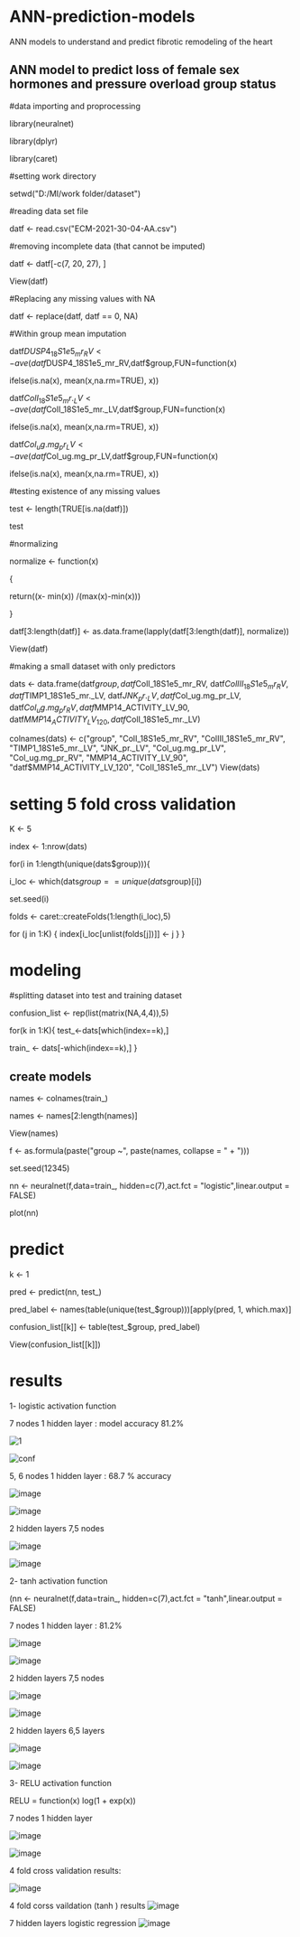 # ANN-prediction-models
ANN models to understand and predict fibrotic remodeling of the heart

## ANN model to predict loss of female sex hormones and pressure overload group status

#data importing and proprocessing 

library(neuralnet)

library(dplyr)

library(caret)

#setting work directory

setwd("D:/MI/work folder/dataset")

#reading data set file 

datf <- read.csv("ECM-2021-30-04-AA.csv")

#removing incomplete data (that cannot be imputed)

datf <- datf[-c(7, 20, 27), ]

View(datf)

#Replacing any missing values with NA 

datf <- replace(datf, datf == 0, NA)

#Within group mean imputation 

datf$DUSP4_18S1e5_mr_RV<-ave(datf$DUSP4_18S1e5_mr_RV,datf$group,FUN=function(x) 

  ifelse(is.na(x), mean(x,na.rm=TRUE), x))

datf$ColI_18S1e5_mr._LV<-ave(datf$ColI_18S1e5_mr._LV,datf$group,FUN=function(x) 

  ifelse(is.na(x), mean(x,na.rm=TRUE), x))

datf$Col_ug.mg_pr_LV <-ave(datf$Col_ug.mg_pr_LV,datf$group,FUN=function(x) 

  ifelse(is.na(x), mean(x,na.rm=TRUE), x))

#testing existence of any missing values 

test <- length(TRUE[is.na(datf)])

test

#normalizing

normalize <- function(x)

{

  return((x- min(x)) /(max(x)-min(x)))
  
}

datf[3:length(datf)] <- as.data.frame(lapply(datf[3:length(datf)], normalize))

View(datf)

#making a small dataset with only predictors 

dats <- data.frame(datf$group, datf$ColI_18S1e5_mr_RV, datf$ColIII_18S1e5_mr_RV,
                   datf$TIMP1_18S1e5_mr._LV, datf$JNK_pr._LV, datf$Col_ug.mg_pr_LV,
                   datf$Col_ug.mg_pr_RV, datf$MMP14_ACTIVITY_LV_90, datf$MMP14_ACTIVITY_LV_120, datf$ColI_18S1e5_mr._LV)
                   
colnames(dats) <- c("group", "ColI_18S1e5_mr_RV", "ColIII_18S1e5_mr_RV",
                    "TIMP1_18S1e5_mr._LV", "JNK_pr._LV", "Col_ug.mg_pr_LV", "Col_ug.mg_pr_RV",
                    "MMP14_ACTIVITY_LV_90", "datf$MMP14_ACTIVITY_LV_120", "ColI_18S1e5_mr._LV")
View(dats)

# setting 5 fold cross validation 

K <- 5

index <- 1:nrow(dats)

for(i in 1:length(unique(dats$group))){

  i_loc <- which(dats$group==unique(dats$group)[i])
  
  set.seed(i)
  
  folds <- caret::createFolds(1:length(i_loc),5)
  
  for (j in 1:K) {
    index[i_loc[unlist(folds[j])]] <- j
  }
}

# modeling
#splitting dataset into test and training dataset 

confusion_list <- rep(list(matrix(NA,4,4)),5)

for(k in 1:K){
  test_<-dats[which(index==k),]
  
  train_ <- dats[-which(index==k),]
}
  
## create models
names <- colnames(train_)

names <- names[2:length(names)]

View(names)

  f <- as.formula(paste("group ~", paste(names, collapse = " + ")))
  
  set.seed(12345)
  
  nn <- neuralnet(f,data=train_, hidden=c(7),act.fct = "logistic",linear.output = FALSE)
 
  plot(nn)  
  
# predict
  k <- 1
  
  pred <- predict(nn, test_)
  
  pred_label <- names(table(unique(test_$group)))[apply(pred, 1, which.max)]
  
  confusion_list[[k]] <- table(test_$group, pred_label)
  
  View(confusion_list[[k]])
  
  # results 
  
  1- logistic activation function 
  
  7 nodes 1 hidden layer : model accuracy  81.2% 
  
![1](https://user-images.githubusercontent.com/84159789/118224699-4fd67880-b449-11eb-985c-094264fdaf6f.png)

![conf](https://user-images.githubusercontent.com/84159789/118224398-b018ea80-b448-11eb-9265-035349433f32.PNG) 

5, 6 nodes 1 hidden layer : 68.7 % accuracy 

![image](https://user-images.githubusercontent.com/84159789/118233464-8adfa880-b457-11eb-8f56-24df292e12e4.png)

![image](https://user-images.githubusercontent.com/84159789/118233416-7c918c80-b457-11eb-92de-23a60a003cb3.png)


2 hidden layers 7,5 nodes 

![image](https://user-images.githubusercontent.com/84159789/118228575-0a697980-b450-11eb-8dca-ade4afc05869.png)

![image](https://user-images.githubusercontent.com/84159789/118228617-1c4b1c80-b450-11eb-8583-2d42e1504586.png)


2- tanh activation function 

(nn <- neuralnet(f,data=train_, hidden=c(7),act.fct = "tanh",linear.output = FALSE)
 

7 nodes 1 hidden layer : 81.2% 

![image](https://user-images.githubusercontent.com/84159789/118230240-f410ed00-b452-11eb-9f74-8edfbd124324.png)

![image](https://user-images.githubusercontent.com/84159789/118230272-012ddc00-b453-11eb-8148-266958c784e6.png)

2 hidden layers 7,5 nodes 

![image](https://user-images.githubusercontent.com/84159789/118231097-3a1a8080-b454-11eb-9c62-94db3a492bd9.png)

![image](https://user-images.githubusercontent.com/84159789/118231123-443c7f00-b454-11eb-8544-ca4c4aa4073f.png)

2 hidden layers 6,5 layers 

![image](https://user-images.githubusercontent.com/84159789/118231379-a85f4300-b454-11eb-8083-41e355d5ebf1.png)

![image](https://user-images.githubusercontent.com/84159789/118231400-b3b26e80-b454-11eb-8084-7db3f23150b0.png)


3- RELU activation function 

RELU = function(x)  log(1 + exp(x)) 

7 nodes 1 hidden layer 

![image](https://user-images.githubusercontent.com/84159789/118232968-ea898400-b456-11eb-8163-8ff07982d5fe.png)

![image](https://user-images.githubusercontent.com/84159789/118233003-fb39fa00-b456-11eb-96f3-ef8332590238.png)

4 fold cross validation results: 

![image](https://user-images.githubusercontent.com/84159789/119776553-b5375a00-be8a-11eb-82f8-3e1048d4cb39.png)

4 fold corss vaildation (tanh ) results 
![image](https://user-images.githubusercontent.com/84159789/119777726-30e5d680-be8c-11eb-9b00-23e06976c19d.png)

7 hidden layers logistic regression 
![image](https://user-images.githubusercontent.com/84159789/119779304-262c4100-be8e-11eb-9970-71222fda2fea.png)





